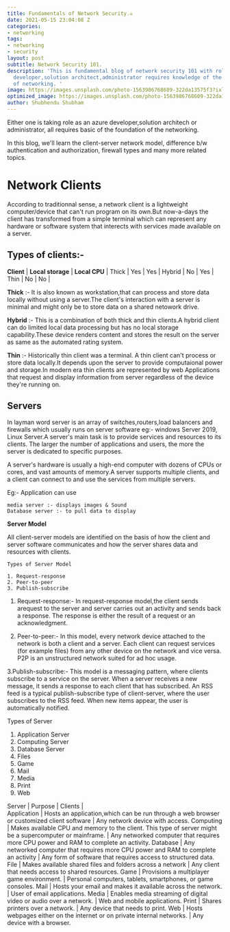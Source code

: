 ```yaml
---
title: Fundamentals of Network Security.☠️
date: 2021-05-15 23:04:08 Z
categories:
- networking
tags:
- networking
- security
layout: post
subtitle: Network Security 101.
description: 'This is fundamental blog of network security 101 with role as an azure
  developer,solution architect,administrator requires knowledge of the foundations
  of networking. '
image: https://images.unsplash.com/photo-1563986768609-322da13575f3?ixlib=rb-1.2.1&ixid=MnwxMjA3fDB8MHxwaG90by1wYWdlfHx8fGVufDB8fHx8&auto=format&fit=crop&w=750&q=80
optimized_image: https://images.unsplash.com/photo-1563986768609-322da13575f3?ixlib=rb-1.2.1&ixid=MnwxMjA3fDB8MHxwaG90by1wYWdlfHx8fGVufDB8fHx8&auto=format&fit=crop&w=750&q=80
author: Shubhendu Shubham
---
```


Either one is taking role as an azure developer,solution architech or administrator, all requires basic of the foundation of the networking.

In this blog, we'll learn the client-server network model, difference b/w authentication and authorization, firewall types and many more related topics.

# Network Clients

According to traditionnal sense, a network client is a lightweight computer/device that can't run program on its own.But now-a-days the client has transformed from a simple terminal which can represent any hardware or software system that interects with services made available on a server.

## Types of clients:- 

**Client** | **Local storage** | **Local CPU** |
Thick      | Yes               | Yes           |
Hybrid     | No                | Yes           |
Thin       | No                | No            |

**Thick** :- It is also known as workstation,that can process and store data locally without using a server.The client's interaction with a server is minimal and might only be to store data on a shared netowork drive.

**Hybrid** :- This is a combination of both thick and thin clients.A hybrid client can do limited local data processing but has no local storage capability.These device renders content and stores the result on the server as same as the automated rating system.

**Thin** :- Historically thin client was a terminal. A thin client can't process or store data locally.It depends upon the server to provide computaional power and storage.In modern era thin clients are represented by web Applications that request and display information from server regardless of the device they're running on.

## Servers

In layman word server is an array of switches,routers,load balancers and firewalls which usually runs on server software eg:- windows Server 2019, Linux Server.A server's main task is to provide services and resources to its clients. The larger the number of applications and users, the more the server is dedicated to specific purposes.

A server's hardware is usually a high-end computer with dozens of CPUs or cores, and vast amounts of memory.A server supports multiple clients, and a client can connect to and use the services from multiple servers.

Eg:- Application can use

    media server :- displays images & Sound
    Database server :- to pull data to display


**Server Model**

All client-server models are identified on the basis of how the client and server software communicates and how the server shares data and resources with clients.

    Types of Server Model

    1. Request-response
    2. Peer-to-peer
    3. Publish-subscribe

1. Request-response:- In request-response model,the client sends arequest to the server and  server carries out an activity and sends back a response. The response is either the result of a request or an acknowledgment.

2. Peer-to-peer:- In this model, every network device attached to the network is both a client and a server. Each client can request services (for example files) from any other device on the network and vice versa. P2P is an unstructured network suited for ad hoc usage.

3.Publish-subscribe:-  This model is a messaging pattern, where clients subscribe to a service on the server. When a server receives a new message, it sends a response to each client that has subscribed. An RSS feed is a typical publish-subscribe type of client-server, where the user subscribes to the RSS feed. When new items appear, the user is automatically notified.

   Types of Server

   1. Application Server
   2. Computing Server
   3. Database Server
   4. Files
   5. Game
   6. Mail
   7. Media 
   8. Print
   9. Web

Server      | Purpose | Clients |   
Application | Hosts an application,which can be run through a web browser or customized client software | Any network device with access.
Computing   | Makes available CPU and memory to the client. This type of server might be a supercomputer or mainframe. | Any networked computer that requires more CPU power and RAM to complete an activity.
Database   | Any networked computer that requires more CPU power and RAM to complete an activity | Any form of software that requires access to structured data.
File       | Makes available shared files and folders across a network | Any client that needs access to shared resources.
Game       | Provisions a multiplayer game environment. | Personal computers, tablets, smartphones, or game consoles.
Mail       | Hosts your email and makes it available across the network. | User of email applications.
Media      | Enables media streaming of digital video or audio over a network. | Web and mobile applications.
Print      | Shares printers over a network. | Any device that needs to print.
Web        | Hosts webpages either on the internet or on private internal networks. | Any device with a browser.
